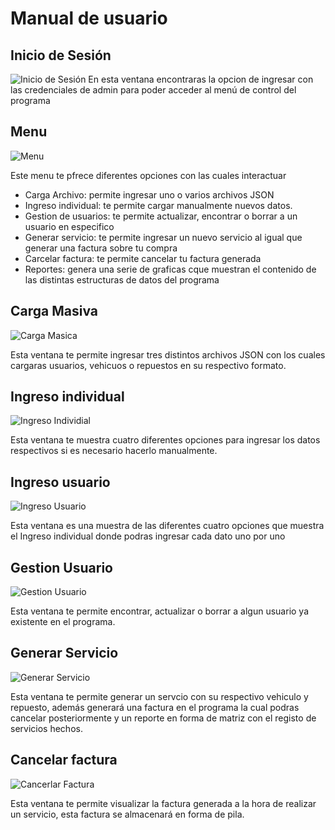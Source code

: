 # Manual de usuario
## Inicio de Sesión
![Inicio de Sesión](./img/InicioSesion.png)
En esta ventana encontraras la opcion de ingresar con las credenciales de admin para poder acceder al menú de control del programa

## Menu
![Menu](./img/menu.png)

Este menu te pfrece diferentes opciones con las cuales interactuar
* Carga Archivo: permite ingresar uno o varios archivos JSON
* Ingreso individual: te permite cargar manualmente nuevos datos.
* Gestion de usuarios: te permite actualizar, encontrar o borrar a un usuario en especifico
* Generar servicio: te permite ingresar un nuevo servicio al igual que generar una factura sobre tu compra
* Carcelar factura: te permite cancelar tu factura generada
* Reportes: genera una serie de graficas cque muestran el contenido de las distintas estructuras de datos del programa

## Carga Masiva
![Carga Masica](./img/carga.png)

Esta ventana te permite ingresar tres distintos archivos JSON con los cuales cargaras usuarios, vehicuos o repuestos en su respectivo formato.

## Ingreso individual
![Ingreso Individial](./img/ingreso.png)

Esta ventana te muestra cuatro diferentes opciones para ingresar los datos respectivos si es necesario hacerlo manualmente.

## Ingreso usuario
![Ingreso Usuario](./img/ingresoU.png)

Esta ventana es una muestra de las diferentes cuatro opciones que muestra el Ingreso individual donde podras ingresar cada dato uno por uno

## Gestion Usuario
![Gestion Usuario](./img/gestionU.png)

Esta ventana te permite encontrar, actualizar o borrar a algun usuario ya existente en el programa.

## Generar Servicio
![Generar Servicio](./img/gestionS.png)

Esta ventana te permite generar un servcio con su respectivo vehiculo y repuesto, además generará una factura en el programa la cual podras cancelar posteriormente y un reporte en forma de matriz con el registo de servicios hechos.

## Cancelar factura
![Cancerlar Factura](./img/factura.png)

Esta ventana te permite visualizar la factura generada a la hora de realizar un servicio, esta factura se almacenará en forma de pila.